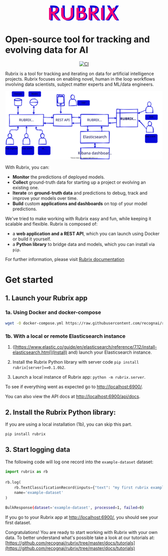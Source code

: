 <p align="center">
    <img src="docs/images/rubrix_logo.svg" alt="drawing" width="225"/>
</p>

# Open-source tool for tracking and evolving data for AI

<p align="center">
    <a href="https://github.com/recognai/rubrix/actions">
        <img alt="CI" src="https://github.com/recognai/rubrix/workflows/CI/badge.svg?branch=master&event=push">
    </a>
    <!--a href="https://github.com/recognai/rubrix/blob/master/LICENSE">
        <img alt="GitHub" src="https://img.shields.io/github/license/recognai/rubrix.svg?color=blue">
    </a-->
</p>


Rubrix is a tool for tracking and iterating on data for artificial intelligence projects. Rubrix focuses on enabling novel, human in the loop workflows involving data scientists, subject matter experts and ML/data engineers. 

![](docs/images/rubrix_intro.svg)

With Rubrix, you can:

- **Monitor** the predictions of deployed models.
- **Collect** ground-truth data for starting up a project or evolving an existing one.
- **Iterate** on ****ground-truth data**** and predictions to debug, track and improve your models over time.
- **Build** custom ****applications and dashboards**** on top of your model predictions.

We've tried to make working with Rubrix easy and fun, while keeping it scalable and flexible. Rubrix is composed of:

- a **web application and a REST API**, which you can launch using Docker or build it yourself.
- a **Python library** to bridge data and models, which you can install via `pip`.

For further information, please visit [Rubrix documentation](https://docs.rubrix.ml/en/latest/)

# Get started

## 1. Launch your Rubrix app

### 1a. Using Docker and docker-compose

```bash
wget -O docker-compose.yml https://raw.githubusercontent.com/recognai/rubrix/master/docker-compose.yaml && docker-compose up
```
### 1b. With a local or remote Elasticsearch instance

1. ([https://www.elastic.co/guide/en/elasticsearch/reference/7.12/install-elasticsearch.html](Install) and) launch your Elasticsearch instance. 

2. Install the Rubrix Python library with server code `pip install rubrix[server]==0.1.0b2`.

3. Launch a local instance of Rubrix app: `python -m rubrix.server`. 

To see if everything went as expected go to [http://localhost:6900/](http://localhost:6900/).

You can also view the API docs at [http://localhost:6900/api/docs](http://localhost:6900/api/docs).
## 2. Install the Rubrix Python library:

If you are using a local installation (1b), you can skip this part.

```bash
pip install rubrix
```

## 3. Start logging data

The following code will log one record into the `example-dataset` dataset: 

```python
import rubrix as rb

rb.log(
    rb.TextClassificationRecord(inputs={"text": "my first rubrix example"}),
    name='example-dataset'
)

```

```bash
BulkResponse(dataset='example-dataset', processed=1, failed=0)
```

If you go to your Rubrix app at [http://localhost:6900/](http://localhost:6900/), you should see your first dataset.

Congratulations! You are ready to start working with Rubrix with your own data. To better understand what's possible take a look at our tutorials at: [https://github.com/recognai/rubrix/tree/master/docs/tutorials](https://github.com/recognai/rubrix/tree/master/docs/tutorials)

